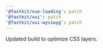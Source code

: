 ```yaml
---
'@fastkit/vue-loading': patch
'@fastkit/vui': patch
'@fastkit/vui-wysiwyg': patch
---
```


Updated build to optimize CSS layers.
